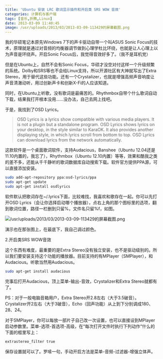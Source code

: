 ```yaml
---
title: 'Ubuntu 安装 LRC 歌词显示插件和开启类 SRS WOW 音效'
categories: 计算机与客户端
tags: [音乐,折腾,Linux]
date: 2013-03-09 11:40:45
image: /usr/uploads/2013/03/2013-03-09-113429的屏幕截图.png
---
```

我的华硕笔记本原先Windows 7下的声卡驱动自带一个叫ASUS Sonic Focus的技术，原理就是通过对音频的均衡器调节做到心理学杜比环绕，也就是让人心理上以为声音是环绕声。开启Sonic Focus后，我觉得音效好多了。（我不是耳机党）

但是在Ubuntu上，自然不会有Sonic Focus，华硕才没空对付这样一个升级频繁的系统。Dolby和SRS等也不会给Linux支持，所以开源社区有大神就写出了Extra Stereo，用于替代这些功能。还有一个Crystalizer，也就是增强高频声音响度让声音清澈动听，用过创新声卡和创新X-Fi的人应该知道。

同时，在Ubuntu上听歌，没有歌词是最痛苦的。Rhythmbox自带个什么歌词自动下载，结果我打开根本没用……没办法，自己去网上找吧。

于是，我找到了OSD Lyrics。

> OSD Lyrics is a lyrics show compatible with various media players. It is not a plugin but a standalone program. OSD Lyrics shows lyrics on your desktop, in the style similar to KaraOK. It also provides another displaying style, in which lyrics scroll from bottom to top. OSD Lyrics can download lyrics from the network automatically.

这款软件是一个桌面歌词软件，支持Audacious，Banshee（Ubuntu 12.04还是11.10内置的，我忘了），Rhythmbox（Ubuntu 12.10内置）等等，效果和酷我之类的差不多，还能从千千静听的歌词数据库自动搜索下载。软件官方提供PPA源，可以直接添加安装。

```bash
sudo add-apt-repository ppa:osd-lyrics/ppa
sudo apt-get update
sudo apt-get install osdlyrics
```

软件默认把歌词存在~/.lyrics下面，比较难找，我喜欢和歌存在一起。你可以先打开OSD Lyrics（会让你选择启动哪个播放器），点右上角的那个图标里的选项，翻到歌词位置，路径一栏删到只留%，文件名只留%f，如图。

![/usr/uploads/2013/03/2013-03-09-113429的屏幕截图.png](../../../../usr/uploads/2013/03/2013-03-09-113429的屏幕截图.png)

演示也在那张图上，在最底下，我自己调过颜色。

2.开启类SRS WOW音效

这个东西有难度，最重要的是Extra Stereo没有独立安装，也不是驱动级别的。所以我们要安装支持这个功能的播放器。目前支持的有MPlayer（SMPlayer），和Audacious。听歌当然用Audacious。

```bash
sudo apt-get install audacious
```

完事后打开Audacious，顶上菜单-输出-音效，Crystalizer和Extra Stereo就都有了。

PS：对于一般电脑音箱用户，Extra Stereo开2.8左右（大于3.5破音）。Crystalizer开2左右（大于3破音），Echo（回声功能）从上到下分别调成180、28、24。

对于SMPlayer，你可以每放一部片子自己改一次设置，也可以直接设到MPlayer启动参数里。菜单-选项-首选项-高级，在“每次打开文件时执行下列动作“什么的下面的框里写上：

```bash
extrastereo_filter true
```

保存设置就可以了。罗嗦一句，手动开启方法是菜单-音频-过滤器-增强立体声。
